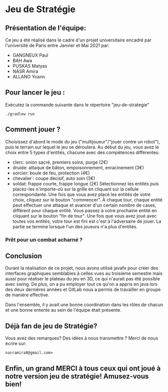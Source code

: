 # Jeu de Stratégie 

## Présentation de l'équipe:
Ce jeu a été réalisé dans le cadre d'un projet universitaire encadré par l'université de Paris entre Janvier et Mai 2021 par:
*  GANGNEUX Paul
*  BAH Awa
*  PUSKAS Matyas
*  NASR Amira
*  ALLANO Yoann

## Pour lancer le jeu : 
Exécutez la commande suivante dans le répertoire "jeu-de-strategie"
```
./gradlew run
```

## Comment jouer ?
Choisissez d'abord le mode du jeu ("multijoueur"/"jouer contre un robot"), puis le terrain sur lequel le jeu se déroulera. Au début du jeu, vous avez le choix entre 5 types d'entités, chacune avec des compétences différentes:
* clerc: onion sacré, premiers soins, purge (2€)
* druide: attaque de bâton, empoisonnement, enracinement (3€)
* sorcier: boule de feu, protection (4€)
* chevalier : coupe décisif, auto soin (3€)
* soldat: frappe courte, frappe longue (2€)
Sélectionnez les entités puis placez-les n'importe-où sur la grille en cliquant sur la cellule correspondante. Une fois que vous avez placé les entités de votre choix, cliquez sur le bouton "commencer". À chaque tour, chaque entité peut effectuer une attaque et avancer d'un certain nombre de cases, différent pour chaque entité. Vous passez à votre prochaine entité en cliquant sur le bouton "fin de tour". Une fois que vous avez joué avec toutes vos entités, votre tour est fini est c'est à l'adversaire de jouer. La partie se termine lorsque l'un des joueurs n'a plus d'entités. 
### Prêt pour un combat acharné ?

## Conclusion
Durant la réalisation de ce projet, nous avons utilisé javafx pour créer des interfaces graphiques semblables à celles vues au troisième semestre mais aussi pour réaliser le plateau du jeu en 3D, ce qui n'aurait pas été possible avec swing.
De plus, on a pu employer tout ce qu'on a appris en java lors des deux dernières années et GitLab nous a permis de travailler en groupe de manière effective.

Dans l'ensemble, il y avait une bonne coordination dans les rôles de chacun et une bonne entente au sein de l'équipe était présente.

## Déjà fan de jeu de Stratégie?
Vous avez des remarques? Des idées à nous transmettre ? Merci de nous écrire sur:
```
nasramira8@gmail.com>
```
## Enfin, un grand MERCI à tous ceux qui ont joué à notre version jeu de stratégie! Amusez-vous bien!